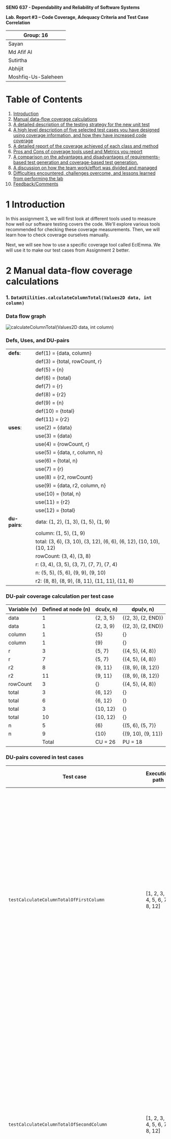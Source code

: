 **SENG 637 - Dependability and Reliability of Software Systems**

**Lab. Report #3 – Code Coverage, Adequacy Criteria and Test Case Correlation**

| Group: 16           |
|-------------------------------|
| Sayan                     |   
| Md Afif Al               |   
| Sutirtha                   |   
| Abhijit              |
| Moshfiq-Us-Saleheen  |

<!-- (Note that some labs require individual reports while others require one report
for each group. Please see each lab document for details.) -->
# Table of Contents
1. [Introduction](#1-introduction)
2. [Manual data-flow coverage calculations](#2-manual-data-flow-coverage-calculations)
3. [A detailed description of the testing strategy for the new unit test](#3-a-detailed-description-of-the-testing-strategy-for-the-new-unit-test)
4. [A high level description of five selected test cases you have designed using coverage information, and how they have increased code coverage](#4-a-high-level-description-of-five-selected-test-cases-you-have-designed-using-coverage-information-and-how-they-have-increased-code-coverage)
5. [A detailed report of the coverage achieved of each class and method](#5-a-detailed-report-of-the-coverage-achieved-of-each-class-and-method)
6. [Pros and Cons of coverage tools used and Metrics you report](#6-pros-and-cons-of-coverage-tools-used-and-metrics-you-report)
7. [A comparison on the advantages and disadvantages of requirements-based test generation and coverage-based test generation.](#7-a-comparison-of-the-advantages-and-disadvantages-of-requirements-based-test-generation-and-coverage-based-test-generation)
8. [A discussion on how the team work/effort was divided and managed](#8-a-discussion-on-how-the-teamworkeffort-was-divided-and-managed)
9. [Difficulties encountered, challenges overcome, and lessons learned from performing the lab](#9-any-difficulties-encountered-challenges-overcome-and-lessons-learned-from-performing-the-lab)
10. [Feedback/Comments](#10-commentsfeedback-on-the-lab-itself)

# 1 Introduction

In this assignment 3, we will first look at different tools used to measure how well our software testing covers the code. We'll explore various tools recommended for checking these coverage measurements. Then, we will learn how to check coverage ourselves manually.

Next, we will see how to use a specific coverage tool called EclEmma. We will use it to make our test cases from Assignment 2 better.

# 2 Manual data-flow coverage calculations

### 1. `DataUtilities.calculateColumnTotal(Values2D data, int column)`
### Data flow graph

![calculateColumnTotal(Values2D data, int column)](media/seng637_assignment3_dfd_calculateColumnTotal.drawio.png)
### Defs, Uses, and DU-pairs

|               |                                |
| ------------- | ------------------------------ |
| **defs**:     | def(1) = {data, column}        |
|               | def(3) = {total, rowCount, r}  |
|               | def(5) = {n}                   |
|               | def(6) = {total}               |
|               | def(7) = {r}                   |
|               | def(8) = {r2}                  |
|               | def(9) = {n}                   |
|               | def(10) = {total}              |
|               | def(11) = {r2}                 |
| **uses**:     | use(2) = {data}      |
|               | use(3) = {data}      |
|               | use(4) = {rowCount, r}      |
|               | use(5) = {data, r, column, n}              |
|               | use(6) = {total, n}              |
|               | use(7) = {r}              |
|               | use(8) = {r2, rowCount}              |
|               | use(9) = {data, r2, column, n}              |
|               | use(10) = {total, n}              |
|               | use(11) = {r2}              |
|               | use(12) = {total}              |
| **du-pairs**: | data: (1, 2), (1, 3), (1, 5), (1, 9) |
|               | column: (1, 5), (1, 9)         |
|               | total: (3, 6), (3, 10), (3, 12), (6, 6), (6, 12), (10, 10), (10, 12)         |
|               | rowCount: (3, 4), (3, 8)        |
|               | r: (3, 4), (3, 5), (3, 7), (7, 7), (7, 4)       |
|               | n: (5, 5), (5, 6), (9, 9), (9, 10)       |
|               | r2: (8, 8), (8, 9), (8, 11), (11, 11), (11, 8) |

### DU-pair coverage calculation per test case
| Variable (v) | Defined at node (n) | dcu(v, n) | dpu(v, n)        |
| -------- | --------------- | --------- | ---------------- |
| data     | 1               | {2, 3, 5} | {(2, 3), (2, END)}               |
| data     | 1               | {2, 3, 9} | {(2, 3), (2, END)}               |
| column   | 1               | {5}       | {}               |
| column   | 1               | {9}       | {}               |
| r        | 3               | {5, 7}    | {(4, 5), (4, 8)} |
| r        | 7               | {5, 7}    | {(4, 5), (4, 8)} |
| r2        | 8               | {9, 11}    | {(8, 9), (8, 12)} |
| r2        | 11               | {9, 11}    | {(8, 9), (8, 12)} |
| rowCount | 3               | {}        | {(4, 5), (4, 8)} |
| total    | 3               | {6, 12}    | {}               |
| total    | 6               | {6, 12}    | {}               |
| total    | 3               | {10, 12}    | {}               |
| total    | 10               | {10, 12}    | {}               |
| n        | 5               | {6}       | {(5, 6), (5, 7)} |
| n        | 9               | {10}       | {(9, 10), (9, 11)} |
|          | Total           | CU = 26   | PU = 18           |

### DU-pairs covered in test cases
| Test case | Execution path | DU-pairs covered | CUc + PUc | All-uses coverage (%) |
|---|---|---|---|---|
|`testCalculateColumnTotalOfFirstColumn`|[1, 2, 3, 4, 5, 6, 7, 8, 12]|(1, 2), (1, 3), (1, 5), (1, 9), (3, 6), (3, 12), (6, 6), (6, 12), (3, 4), (3, 5), (3, 7), (7, 7), (7, 4), (5, 5), (5, 6), (8, 8), (8, 12)|{2, 3, 5}, {5}, {5, 7}, {5, 7}, {6, 12}, {6, 12}, {6}, (2, 3), (2, 3), (4, 5), (4, 8), (4, 5), (4, 8), (4, 5), (4, 8), (5, 6), (5, 7), (8, 12)|96%|
|`testCalculateColumnTotalOfSecondColumn`|[1, 2, 3, 4, 5, 6, 7, 8, 12]|(1, 2), (1, 3), (1, 5), (1, 9), (3, 6), (3, 12), (6, 6), (6, 12), (3, 4), (3, 5), (3, 7), (7, 7), (7, 4), (5, 5), (5, 6), (8, 8), (8, 12)|{2, 3, 5}, {5}, {5, 7}, {5, 7}, {6, 12}, {6, 12}, {6}, (2, 3), (2, 3), (4, 5), (4, 8), (4, 5), (4, 8), (4, 5), (4, 8), (5, 6), (5, 7), (8, 12)|96%|
|`testCalculateColumnTotalWhenPositiveBoundaryExists`|[1, 2, 3, 4, 5, 6, 7, 8, 12]|(1, 2), (1, 3), (1, 5), (1, 9), (3, 6), (3, 12), (6, 6), (6, 12), (3, 4), (3, 5), (3, 7), (7, 7), (7, 4), (5, 5), (5, 6), (8, 8), (8, 12)|{2, 3, 5}, {5}, {5, 7}, {5, 7}, {6, 12}, {6, 12}, {6}, (2, 3), (2, 3), (4, 5), (4, 8), (4, 5), (4, 8), (4, 5), (4, 8), (5, 6), (5, 7), (8, 12)|96%|
|`testCalculateColumnTotalWhenNegativeExists`|[1, 2, 3, 4, 5, 6, 7, 8, 12]|(1, 2), (1, 3), (1, 5), (1, 9), (3, 6), (3, 12), (6, 6), (6, 12), (3, 4), (3, 5), (3, 7), (7, 7), (7, 4), (5, 5), (5, 6), (8, 8), (8, 12)|{2, 3, 5}, {5}, {5, 7}, {5, 7}, {6, 12}, {6, 12}, {6}, (2, 3), (2, 3), (4, 5), (4, 8), (4, 5), (4, 8), (4, 5), (4, 8), (5, 6), (5, 7), (8, 12)|96%|
|`testCalculateColumnTotalWhenTheIndexBecomesTooLarge`|[1, 2, 3, 4, 5, 6, 7, 8, 12]|(1, 2), (1, 3), (1, 5), (1, 9), (3, 6), (3, 12), (6, 6), (6, 12), (3, 4), (3, 5), (3, 7), (7, 7), (7, 4), (5, 5), (5, 6), (8, 8), (8, 12)|{2, 3, 5}, {5}, {5, 7}, {5, 7}, {6, 12}, {6, 12}, {6}, (2, 3), (2, 3), (4, 5), (4, 8), (4, 5), (4, 8), (4, 5), (4, 8), (5, 6), (5, 7), (8, 12)|96%|
|`testCalculateColumnTotalWhenTheIndexBecomesTooLarge`|[1, 2, 3, 4, 5, 6, 7, 8, 12]|(1, 2), (1, 3), (1, 5), (1, 9), (3, 6), (3, 12), (6, 6), (6, 12), (3, 4), (3, 5), (3, 7), (7, 7), (7, 4), (5, 5), (5, 6), (8, 8), (8, 12)|{2, 3, 5}, {5}, {5, 7}, {5, 7}, {6, 12}, {6, 12}, {6}, (2, 3), (2, 3), (4, 5), (4, 8), (4, 5), (4, 8), (4, 5), (4, 8), (5, 6), (5, 7), (8, 12)|96%|
|`testCalculateColumnTotalAllNonNull`|[1, 2, 3, 4, 5, 6, 7, 8, 12]|(1, 2), (1, 3), (1, 5), (1, 9), (3, 6), (3, 12), (6, 6), (6, 12), (3, 4), (3, 5), (3, 7), (7, 7), (7, 4), (5, 5), (5, 6), (8, 8), (8, 12)|{2, 3, 5}, {5}, {5, 7}, {5, 7}, {6, 12}, {6, 12}, {6}, (2, 3), (2, 3), (4, 5), (4, 8), (4, 5), (4, 8), (4, 5), (4, 8), (5, 6), (5, 7), (8, 12)|96%|
|`testCalculateColumnTotalWithNulls`|[1, 2, 3, 4, 5, 6, 7, 8, 12]|(1, 2), (1, 3), (1, 5), (1, 9), (3, 6), (3, 12), (6, 6), (6, 12), (3, 4), (3, 5), (3, 7), (5, 7), (7, 7), (7, 4), (5, 5), (5, 6), (8, 8), (8, 12)|{2, 3, 5}, {5}, {5, 7}, {5, 7}, {6, 12}, {6, 12}, {6}, (2, 3), (2, 3), (4, 5), (4, 8), (4, 5), (4, 8), (4, 5), (4, 8), (5, 6), (5, 7), (8, 12)|96%|

#### All-uses Coverage Estimation
We use the equation:

```math
All-uses Coverage = \frac{{CU_c + PU_c}}{{(CU + PU) - (CU_f + PU_f)}}
```

Where, CUc = 13, PUc = 11, CUf = 13, PUf = 6

All-uses Coverage = (13 + 11)/(26 + 18 - (13 + 6)) = 0.96 * 100 = 96%

#### Findings: We have unreachable/infeasible pairs which no test cases can cover!
```java
   public static double calculateColumnTotal(Values2D data, int column) {
        ParamChecks.nullNotPermitted(data, "data");
        double total = 0.0;
        int rowCount = data.getRowCount();
        for (int r = 0; r < rowCount; r++) {
            Number n = data.getValue(r, column);
            if (n != null) {
                total += n.doubleValue();
            }
        }

        // INFEASIBLE
        for (int r2 = 0; r2 > rowCount; r2++) {
            Number n = data.getValue(r2, column);
            if (n != null) {
                total += n.doubleValue();
            }
        }
        return total;
    }
```
The commented portion of the targetted method is infeasible meaning no test cases can cover this block. As we can see, when `r2 > rowCount` the loop becomes infinite. Hence, the DU-pairs from the graph connecting this block becomes infeasible.

**Infeasible pairs in the data flow graph of the method**: (8, 9), (8, 11), (11, 11), (11, 8), (9, 9), (9, 10), (10, 10), (10, 12), etc.

### 2. `Range.ccombine(Range range1, Range range2)`
### Data flow graph

![calculateColumnTotal(Values2D data, int column)](media/seng637_assignment3_dfd_rangeCombine.drawio.png)
### Defs, Uses, and DU-pairs

|               |                                |
| ------------- | ------------------------------ |
| **defs**:     | def(1) = {range1, range2}        |
|               | def(6) = {l, u}  |
| **uses**:     | use(2) = {range1}      |
|               | use(3) = {range2}      |
|               | use(4) = {range2}      |
|               | use(5) = {range1}              |
|               | use(6) = {range1, range2, l, u}              |
| **du-pairs**: | range1: (1, 2), (1, 5), (1, 6) |
|               | range2: (1, 3), (1, 4), (1, 6)         |
|               | l: (6, 6)         |
|               | u: (6, 6)        |

### DU-pair coverage calculation per test case
| Variable (v) | Defined at node (n) | dcu(v, n) | dpu(v, n)        |
| -------- | --------------- | --------- | ---------------- |
| range1     | 1               | {5} | {(2, 3), (2, 4)}               |
| range1     | 1               | {6} | {(2, 3), (2, 4)}               |
| range2     | 1               | {3} | {(4, 5), (4, 6)}               |
| range2     | 1               | {6} | {(4, 5), (4, 6)}               |
| l     | 6               | {6} | {}               |
| u     | 6               | {6} | {}               |
|          | Total           | CU = 6   | PU = 8           |


### DU-pairs covered in test cases
| Test case | Execution path | DU-pairs covered | CUc + PUc | All-uses coverage (%) |
|---|---|---|---|---|
|`testCombineWithFirstRangeNull`|[1, 2, 3]|(1, 2), (1, 3)| {3}, (2, 3), (2, 3) |21%|
|`testCombineWithSecondRangeNull`|[1, 2, 4, 5]|(1, 2), (1, 4), (1, 5)| {5}, (2, 4), (2, 4), (4, 5) | 29%
|`testCombineWithValidRange`|[1, 2, 4, 6]|(1, 2), (1, 4), (1, 6), (6, 6)| {3}, {5}, {6}, {6}, {6}, {6}, (2, 4), (2, 4), (4, 6), (4, 6) | 71%|
|`testCombineWithBoundaryValues`|[1, 2, 4, 6]|(1, 2), (1, 4), (1, 6), (6, 6)| {3}, {5}, {6}, {6}, {6}, {6}, (2, 4), (2, 4), (4, 6), (4, 6) | 71%|
|`testCombineWithBothRangesNull`|[1, 2, 3]|(1, 2), (1, 3)| {3}, (2, 3), (2, 3) |21%|

#### All-uses Coverage Estimation
We use the equation:

```math
All-uses Coverage = \frac{{CU_c + PU_c}}{{(CU + PU) - (CU_f + PU_f)}}
```

Where, CUc = 6, PUc = 8, CUf = 0, PUf = 0

All-uses Coverage = (6 + 8) / (6 + 8) = 1.0 * 100 = 100%

# 3 A detailed description of the testing strategy for the new unit test

All the testing will be done in the JFreeChart Version 1.0.19

## Features to be tested

* org.jfree.data.DataUtilities
* org.jfree.data.Range

First, we will use a tool called [EclEmma](https://www.eclemma.org/) to check how well the test cases we created in Assignment 2 cover the codes for the above mentioned classes. The tool is readily available in eclipse providing us a headstart. Each team members are required to run the test suites and come up with individual ideas on how to improve the code coverage.

While investigating each team members are required to focus on the following types of test coverages:
## Types of Coverages
* Statement Coverage
* Branch Coverage
* Condition Coverage

```
Type of Testing: White Box Testing 
```

If the coverage for any of the ten methods is not good enough, we will examine the source code for those methods to find which parts are not tested by the current test cases.

## Minimum Coverage Conditions

* 90% statement coverage
* 70% branch coverage
* 60% condition coverage

Next, we will create new test cases to make sure we test every part of the code in each method. Lastly, we will check the coverage again with the old and new test cases to make sure it meets our required standards.

# 4 A high-level description of five selected test cases you have designed using coverage information, and how they have increased code coverage

1. `RangeTest.testIntersectsWhenContainingNegativeBoundary()`

Before adding test cases for intersects, the coverage is calculated using EclEmma as demonstrated below.

| Counter       | Coverage |
|---------------|----------|
| Insutructions | 100%     |
| Bnanches      | 87.5%    |
| Lines         | 100%     |
| Methods       | 100%     |
| Complexity    | 80%      |

With the previous approach, the main problem in the test code, we found that this condition is only covered partially.

```java
return (b0 < this.upper && b1 >= b0);
```

To improve this situation, we have added test cases `RangeTest.testIntersectsWhenContainingPositiveBoundary` and `RangeTest.testIntersectsWhenContainingNegativeBoundary` where we called the intersect method with the values of 2.0 and 4.0 and -1 and 4.0 where the first one is `b0` and the second is `b1`.

In addition to these test cases, all the matrics have coverage of 100% again, which we calculated using EclEmma.

| Counter       | Coverage |
|---------------|----------|
| Insutructions | 100%     |
| Bnanches      | 100%     |
| Lines         | 100%     |
| Methods       | 100%     |
| Complexity    | 100%     |

2. `RangeTest.testCombineWithSecondRangeNull()`

Before adding test cases for the combine, the coverage is calculated using EclEmma as demonstrated below.

| Counter       | Coverage |
|---------------|----------|
| Insutructions | 100%     |
| Bnanches      | 75%      |
| Lines         | 100%     |
| Methods       | 100%     |
| Complexity    | 60%      |

With the previous approach, the main problem in the test code, we found that this condition is only covered partially. 

```java
if (range2 == null) {
   return range1;
}
```

To improve this situation, we have added the test case `testCombineWithSecondRangeNull` where we called the combine method with the second range value as `null`.

In addition to these test cases, all the metrics have coverage of 100% again, which we calculated using EclEmma.

| Counter       | Coverage |
|---------------|----------|
| Insutructions | 100%     |
| Bnanches      | 100%     |
| Lines         | 100%     |
| Methods       | 100%     |
| Complexity    | 100%     |

3. `RangeTest.testNormalCase`

Before adding test cases for the length, the coverage is calculated using EclEmma as demonstrated below.

| Counter       | Coverage |
|---------------|----------|
| Insutructions | 0%    |
| Bnanches      | 0%    |
| Lines         | 0%     |
| Methods       | 0%     |
| Complexity    | 0%     |

With the previous approach, the main problem in the test code, we found that this condition is not covered. 

```java
return this.upper - this.lower;
```

To improve this situation, we have added the test case `testNormalCase` for which we called the `getLength` method.

In addition to these test cases, all the metrics have coverage of 100% again, which we calculated using EclEmma.

| Counter       | Coverage |
|---------------|----------|
| Insutructions | 36.4%    |
| Bnanches      | 50%      |
| Lines         | 40%     |
| Methods       | 100%    |
| Complexity    | 50%     |

4. `DataUtilities.testCloneWithMultipleRowsOfDifferentLengths`

Before adding test cases for the clone, the coverage is calculated using EclEmma as demonstrated below.

| Counter       | Coverage |
|---------------|----------|
| Insutructions | 0%       |
| Bnanches      | 0%       |
| Lines         | 0%       |
| Methods       | 0%       |
| Complexity    | 0%       |

With the previous approach, the main problem in the test code, we found that this condition is not covered. 

```java
public static double[][] clone(double[][] source) {
   ParamChecks.nullNotPermitted(source, "source");
   double[][] clone = new double[source.length][];
   for (int i = 0; i < source.length; i++) {
      if (source[i] != null) {
         double[] row = new double[source[i].length];
         System.arraycopy(source[i], 0, row, 0, source[i].length);
         clone[i] = row;
         }
      }
   return clone;
}
```

To improve this situation, we have added the test case `testCloneWithMultipleRowsOfDifferentLengths` for which we called the `clone` method.

In addition to these test cases, all the metrics have coverage of 100% again, which we calculated using EclEmma.

| Counter       | Coverage |
|---------------|----------|
| Insutructions | 100%     |
| Bnanches      | 100%     |
| Lines         | 100%     |
| Methods       | 100%     |
| Complexity    | 100%     |
   
5. `DataUtilities.testEqualWhenArrayElementsAreSame`

Before adding test cases for the clone, the coverage is calculated using EclEmma as demonstrated below.

| Counter       | Coverage |
|---------------|----------|
| Insutructions | 0%       |
| Bnanches      | 0%       |
| Lines         | 0%       |
| Methods       | 0%       |
| Complexity    | 0%       |

With the previous approach, the main problem in the test code, we found that this condition is not covered. 

```java
public static boolean equal(double[][] a, double[][] b) {
   if (a == null) {
      return (b == null);
   }
   if (b == null) {
      return false;  // already know 'a' isn't null
   }
   if (a.length != b.length) {
      return false;
   }
   for (int i = 0; i < a.length; i++) {
      if (!Arrays.equals(a[i], b[i])) {
         return false;
      }
   }
   return true;
}
```

To improve this situation, we have added the test case `testEqualWhenArrayElementsAreSame` for which we called the `clone` method.

In addition to these test cases, all the metrics have coverage of 100% again, which we calculated using EclEmma.

| Counter       | Coverage |
|---------------|----------|
| Insutructions | 100%     |
| Bnanches      | 100%     |
| Lines         | 100%     |
| Methods       | 100%     |
| Complexity    | 100%     |
   
   

# 5 A detailed report of the coverage achieved of each class and method

## Initial Coverage

### Range

Method Coverage (34.8%)

![](media/Range-Old-Method.png)

Line Coverage (25.2%)

![](media/Range-Old-Line.png)

Branch Coverage (30.5%)

![](media/Range-Old-Branch.png)

### DataUtilities

Method Coverage (50.0%)

![](media/DataUtilities-Old-Method.png)

Line Coverage (45.8%)

![](media/DataUtilities-Old-Line.png)

Branch Coverage (32.8%)

![](media/DataUtilities-Old-Branch.png)

## New Coverage for Lab 3

### Range

Method Coverage (100%)

![](media/RangeTest-New-Method.png)

Line Coverage (89.1%)

![](media/RangeTest-New-Line.png)

Branch Coverage (89%)

![](media/RangeTest-New-Branch.png)

### DataUtilities

Method Coverage (90.0%)

![](media/DataUtilities-New-Method.png)

Line Coverage (98.9%)

![](media/DataUtilities-New-Line.png)

Branch Coverage (84.4%)

![](media/DataUtilities-New-Branch.png)

# 6 Pros and Cons of coverage tools used and Metrics you report

In this Assignment 3, we have only used **EclEmma**.

**Pros of EclEmma:**

1. **Easy to Use:** EclEmma is user-friendly and integrates easily with Eclipse, making it simple to start with.

2. **Immediate Feedback:** It provides quick feedback on code coverage directly in the Eclipse IDE.

3. **Free and Open Source:** EclEmma is a free tool, which means anyone can use and modify it.

4. **Visual Representation:** Offers clear visual reports that show which parts of the code are covered by tests.

5. **Supports Various Coverage Types:** It measures different types of coverage, such as line, branch, and method.

**Cons of EclEmma:**

1. **Limited to Java:** EclEmma is specifically designed for Java projects, so it can't be used for other programming languages.

2. **Eclipse Dependency:** Works only within the Eclipse IDE, which can be a limitation if you use a different development environment.

3. **May Not Catch Everything:** While it measures how much code is covered, it doesn’t measure the quality of the tests.

4. **Can Encourage Overemphasis on Metrics:** Focusing too much on coverage percentages might lead to neglecting other important aspects of testing.

5. **Complex Setup for Large Projects:** Setting up EclEmma for big projects can be complicated and time-consuming.

[Coverlipse](https://coverlipse.sourceforge.net/) and [Cobertura](https://cobertura.github.io/cobertura/) had not been tested.

Thus, finally, all the test coverage was done using EclEmma.

# 7 A comparison of the advantages and disadvantages of requirements-based test generation and coverage-based test generation.

**Requirements-Based Test Generation:**

*Advantages:*

1. **Focused Testing:** Tests are created based on the specific requirements of the software, ensuring that all functionalities are checked.

2. **Clear Objectives:** Since tests are derived from requirements, it's clear what each test aims to achieve.

3. **Client Satisfaction:** Ensures the final product meets the client’s needs and requirements.

4. **Prioritization:** Helps in prioritizing testing efforts based on the importance of each requirement.

*Disadvantages:*

1. **Missed Scenarios:** Might miss testing certain parts of the code that are not covered by the requirements.

2. **Requirements Quality:** The effectiveness depends on the clarity and completeness of the requirements.

3. **Time-Consuming:** Creating tests based on requirements can be a slow process, especially for complex systems.

4. **Changes in Requirements:** Requires updates to tests whenever there are changes in the requirements, which can be frequent.

**Coverage-Based Test Generation:**

*Advantages:*

1. **Comprehensive Coverage:** Aim to cover as much code as possible, reducing the chance of missing defects.

2. **Automatic Generation:** Tools can automatically generate tests to cover code, saving time.

3. **Objective Measurement:** Provides measurable data on how much of the code is tested.

4. **Detects Dead Code:** Helps in identifying unused or unreachable code.

*Disadvantages:*

1. **Lack of Focus:** May generate tests that are less relevant to the user requirements.

2. **Overemphasis on Metrics:** Might lead to focusing too much on improving coverage numbers rather than the quality of tests.

3. **Complexity:** Generating tests based on coverage can be complex, especially for large codebases.

4. **Missing Logic:** High coverage does not guarantee that all logical paths or scenarios are tested.

# 8 A discussion on how the teamwork/effort was divided and managed

At the start, every team member set up the previous lab project on their own systems and installed all necessary dependencies. Everyone also completed an introductory part of the lab to make sure they understood enough to help with the rest of the work.

For the analysis part in section 2, we all worked together closely. We looked at the DU-pairs and DFG diagrams as a team. This helped us understand the analysis better and plan our unit tests together. After that, we all agreed on a main plan for testing in section 3.

Then, we split up to write additional test cases needed to cover the software under test (SUT), as the lab instructions said. Even though we worked individually on this, we stayed in touch to avoid doing the same work twice. After everyone finished their test cases, we brought them together. As a group, we then checked the final test coverage.

In the end, all team members contributed equally to both the lab work and writing the final report.

# 9 Any difficulties encountered, challenges overcome, and lessons learned from performing the lab

**Difficulties and Challenges:**

- Hard to update from the previous lab due to conflicting tool versions.
- Struggled with outdated and unsupported code coverage tools.
- Team collaboration was difficult with separate GitHub repositories.

**Lessons Learned:**

- Importance of organized, well-commented test suites.
- Better to organize tests into smaller, method-specific groups for easier management.

# 10 Comments/feedback on the lab itself
- This assignment was a great learning experience for understanding how to ensure our test cases are comprehensive and effectively cover the source code.
  
- It allowed us to review our previous work from Assignment 2 and evaluate our performance with black box testing techniques.

- We used EclEmma, which is conveniently available as a plugin in Eclipse, for measuring code coverage.

- The assignment instructions were detailed and clear, making them easy to understand and follow.

- The lab was well-organized and offered a solid introduction to white-box testing and code coverage. We appreciated the thorough instructions provided for setting up the testing environment.

- However, as noted, some tools used in the lab are becoming outdated. While EclEmma remains relevant and useful, a review and update of the lab's tools might be beneficial to keep up with current trends and technologies.
